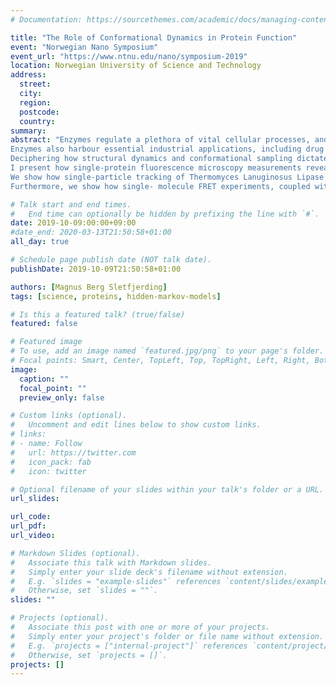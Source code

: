 ```yaml
---
# Documentation: https://sourcethemes.com/academic/docs/managing-content/

title: "The Role of Conformational Dynamics in Protein Function"
event: "Norwegian Nano Symposium"
event_url: "https://www.ntnu.edu/nano/symposium-2019"
location: Norwegian University of Science and Technology
address:
  street:
  city:
  region:
  postcode:
  country:
summary:
abstract: "Enzymes regulate a plethora of vital cellular processes, and aberration in their function can result in countless disease states. 
Enzymes also harbour essential industrial applications, including drug synthesis and detergent development. 
Deciphering how structural dynamics and conformational sampling dictate enzyme function remains a key challenge, both in functional design of enzymes and to understand fundamental biological processes.    
I present how single-protein fluorescence microscopy measurements reveal previously unknown information of the structure-function relationship of a wide range of enzymes, ranging from industrial lipases to the well-known CRISPR system. 
We show how single-particle tracking of Thermomyces Lanuginosus Lipase (TLL), on native trimyristin substrate surfaces unveiled distinct patterns of lipase diffusional properties and correlation to surface morphology. 
Furthermore, we show how single- molecule FRET experiments, coupled with cryo-EM structures of CRISPR during cleavage divulged the thermodynamics and kinetics governing conformational activation during DNA hydrolysis."

# Talk start and end times.
#   End time can optionally be hidden by prefixing the line with `#`.
date: 2019-10-09:00:00+09:00
#date_end: 2020-03-13T21:50:58+01:00
all_day: true

# Schedule page publish date (NOT talk date).
publishDate: 2019-10-09T21:50:58+01:00

authors: [Magnus Berg Sletfjerding]
tags: [science, proteins, hidden-markov-models]

# Is this a featured talk? (true/false)
featured: false

# Featured image
# To use, add an image named `featured.jpg/png` to your page's folder. 
# Focal points: Smart, Center, TopLeft, Top, TopRight, Left, Right, BottomLeft, Bottom, BottomRight.
image:
  caption: ""
  focal_point: ""
  preview_only: false

# Custom links (optional).
#   Uncomment and edit lines below to show custom links.
# links:
# - name: Follow
#   url: https://twitter.com
#   icon_pack: fab
#   icon: twitter

# Optional filename of your slides within your talk's folder or a URL.
url_slides:

url_code:
url_pdf:
url_video:

# Markdown Slides (optional).
#   Associate this talk with Markdown slides.
#   Simply enter your slide deck's filename without extension.
#   E.g. `slides = "example-slides"` references `content/slides/example-slides.md`.
#   Otherwise, set `slides = ""`.
slides: ""

# Projects (optional).
#   Associate this post with one or more of your projects.
#   Simply enter your project's folder or file name without extension.
#   E.g. `projects = ["internal-project"]` references `content/project/deep-learning/index.md`.
#   Otherwise, set `projects = []`.
projects: []
---
```

